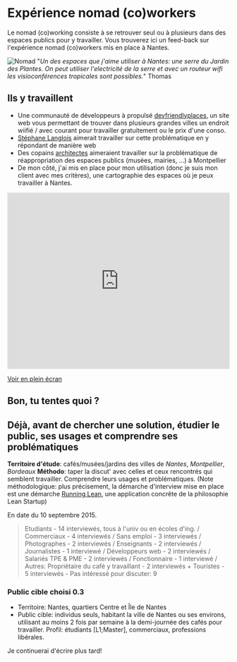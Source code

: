 # Expérience nomad (co)workers

Le nomad (co)working consiste à se retrouver seul ou à plusieurs dans des espaces publics pour y travailler. Vous trouverez ici un feed-back sur l'expérience nomad (co)workers mis en place à Nantes. 

![Nomad](https://slack-files.com/files-tmb/T03CUD7B6-F0AG0HM5E-3854648981/slack_for_ios_upload_1024.jpg) "*Un des espaces que j'aime utiliser à Nantes: une serre du Jardin des Plantes. On peut utiliser l'electricité de la serre et avec un routeur wifi les visioconférences tropicales sont possibles.*" Thomas

## Ils y travaillent

* Une communauté de développeurs à propulsé [devfriendlyplaces](http://www.devfriendlyplaces.net/locations.html), un site web vous permettant de trouver dans plusieurs grandes villes un endroit wiifié / avec courant pour travailler gratuitement ou le prix d'une conso. 
* [Stéphane Langlois](https://fr.linkedin.com/in/pointbar) aimerait travailler sur cette problématique en y répondant de manière web
* Des copains [architectes](www.montpellier.archi.fr) aimeraient travailler sur la problématique de réappropriation des espaces publics (musées, mairies, ...) à Montpellier
* De mon côté, j'ai mis en place pour mon utilisation (donc je suis mon client avec mes critères), une cartographie des espaces où je peux travailler à Nantes. 

<iframe width="100%" height="400px" frameBorder="0" src="http://umap.openstreetmap.fr/fr/map/nomad-co-working-nantes_50830?scaleControl=false&miniMap=false&scrollWheelZoom=false&zoomControl=true&allowEdit=false&moreControl=true&datalayersControl=true&onLoadPanel=undefined&captionBar=false"></iframe><p><a href="http://umap.openstreetmap.fr/fr/map/nomad-co-working-nantes_50830">Voir en plein écran</a></p>

## Bon, tu tentes quoi ?

## Déjà, avant de chercher une solution, étudier le public, ses usages et comprendre ses problématiques

**Territoire d'étude**: cafés/musées/jardins des villes de *Nantes*, *Montpellier*, *Bordeaux* 
**Méthodo**: taper la discut' avec celles et ceux rencontrés qui semblent travailler. Comprendre leurs usages et problématiques. (Note méthodologique: plus précisement, la démarche d'interview mise en place est une démarche [Running Lean](http://www.multibao.org/wolffthomas/perles_gestion_projets/contributions/Lean_canvas.md), une application concrête de la philosophie Lean Startup)

En date du 10 septembre 2015.

> Etudiants - 14 interviewés, tous à l'univ ou en écoles d'ing. / Commerciaux - 4 interviewés / Sans emploi - 3 interviewés / Photographes - 2 interviewés / Enseignants - 2 interviewés / Journalistes - 1 interviewé / Développeurs web - 2 interviewés / Salariés TPE & PME - 2 interviewés / Fonctionnaire - 1 interviewé / Autres: Propriétaire du café y travaillant - 2 interviewés + Touristes - 5 interviewés - Pas intéressé pour discuter: 9

### Public cible choisi 0.3

* Territoire: Nantes, quartiers Centre et Île de Nantes
* Public cible: individus seuls, habitant la ville de Nantes ou ses environs, utilisant au moins 2 fois par semaine à la demi-journée des cafés pour travailler. Profil: étudiants [L1;Master], commerciaux, professions libérales.

Je continuerai d'écrire plus tard!








